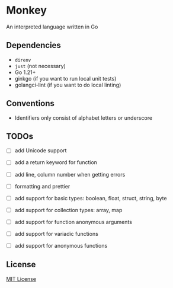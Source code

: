 # Monkey

An interpreted language written in Go

## Dependencies

+ `direnv`
+ `just` (not necessary)
+ Go 1.21+
+ ginkgo (if you want to run local unit tests)
+ golangci-lint (if you want to do local linting)

## Conventions

+ Identifiers only consist of alphabet letters or underscore

## TODOs

- [ ] add Unicode support
- [ ] add a return keyword for function
- [ ] add line, column number when getting errors
- [ ] formatting and prettier
- [ ] add support for basic types: boolean, float, struct, string, byte
- [ ] add support for collection types: array, map
- [ ] add support for function anonymous arguments
- [ ] add support for variadic functions
- [ ] add support for anonymous functions









## License

[MIT License](./LICENSE)
